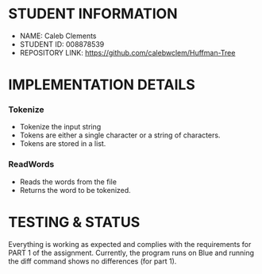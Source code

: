 # STUDENT INFORMATION
- NAME: Caleb Clements
- STUDENT ID: 008878539
- REPOSITORY LINK: https://github.com/calebwclem/Huffman-Tree

# IMPLEMENTATION DETAILS

### Tokenize
- Tokenize the input string
- Tokens are either a single character or a string of characters.
- Tokens are stored in a list.

### ReadWords
- Reads the words from the file
- Returns the word to be tokenized.


# TESTING & STATUS
Everything is working as expected and complies with the requirements for PART 1 of the assignment.
Currently, the program runs on Blue and running the diff command shows no differences (for part 1).